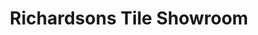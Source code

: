 ---
title: "Richardsons Tile Showroom"
url: /carrigtwohill/richardsons-tile-showroom/
shop: Fliesen
---